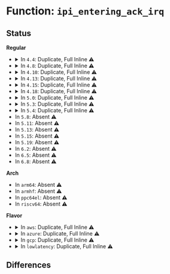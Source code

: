# Function: <code>ipi_entering_ack_irq</code>

## Status
<b>Regular</b>
<ul>
<li>
<details>
<summary>In <code>4.4</code>: Duplicate, Full Inline ⚠️</summary>

**Collision:** Static Duplication

**Inline:** Full

**Transformation:** False

**Instances:**

```
In arch/x86/kernel/irq_work.c (ffffffff81033bb6)
Location: arch/x86/include/asm/apic.h:644
Inline: True
Inline callers:
  - arch/x86/kernel/irq_work.c:smp_irq_work_interrupt
  - arch/x86/kernel/irq_work.c:smp_trace_irq_work_interrupt
```
```
In arch/x86/kernel/smp.c (ffffffff81050ad6)
Location: arch/x86/include/asm/apic.h:644
Inline: True
Inline callers:
  - arch/x86/kernel/smp.c:smp_reboot_interrupt
  - arch/x86/kernel/smp.c:smp_trace_reschedule_interrupt
  - arch/x86/kernel/smp.c:smp_trace_call_function_interrupt
  - arch/x86/kernel/smp.c:smp_call_function_single_interrupt
  - arch/x86/kernel/smp.c:smp_trace_call_function_single_interrupt
```
</details>
</li>
<li>
<details>
<summary>In <code>4.8</code>: Duplicate, Full Inline ⚠️</summary>

**Collision:** Static Duplication

**Inline:** Full

**Transformation:** False

**Instances:**

```
In arch/x86/kernel/irq_work.c (ffffffff81032dd6)
Location: arch/x86/include/asm/apic.h:651
Inline: True
Inline callers:
  - arch/x86/kernel/irq_work.c:smp_trace_irq_work_interrupt
  - arch/x86/kernel/irq_work.c:smp_irq_work_interrupt
```
```
In arch/x86/kernel/smp.c (ffffffff81050ee6)
Location: arch/x86/include/asm/apic.h:651
Inline: True
Inline callers:
  - arch/x86/kernel/smp.c:smp_trace_call_function_single_interrupt
  - arch/x86/kernel/smp.c:smp_call_function_single_interrupt
  - arch/x86/kernel/smp.c:smp_trace_call_function_interrupt
  - arch/x86/kernel/smp.c:smp_trace_reschedule_interrupt
  - arch/x86/kernel/smp.c:smp_reboot_interrupt
```
</details>
</li>
<li>
<details>
<summary>In <code>4.10</code>: Duplicate, Full Inline ⚠️</summary>

**Collision:** Static Duplication

**Inline:** Full

**Transformation:** False

**Instances:**

```
In arch/x86/kernel/irq_work.c (ffffffff81032a5a)
Location: arch/x86/include/asm/apic.h:650
Inline: True
Inline callers:
  - arch/x86/kernel/irq_work.c:smp_trace_irq_work_interrupt
  - arch/x86/kernel/irq_work.c:smp_irq_work_interrupt
```
```
In arch/x86/kernel/smp.c (ffffffff8105379a)
Location: arch/x86/include/asm/apic.h:650
Inline: True
Inline callers:
  - arch/x86/kernel/smp.c:smp_trace_call_function_single_interrupt
  - arch/x86/kernel/smp.c:smp_call_function_single_interrupt
  - arch/x86/kernel/smp.c:smp_trace_call_function_interrupt
  - arch/x86/kernel/smp.c:smp_trace_reschedule_interrupt
  - arch/x86/kernel/smp.c:smp_reboot_interrupt
```
</details>
</li>
<li>
<details>
<summary>In <code>4.13</code>: Duplicate, Full Inline ⚠️</summary>

**Collision:** Static Duplication

**Inline:** Full

**Transformation:** False

**Instances:**

```
In arch/x86/kernel/irq_work.c (ffffffff8190e21a)
Location: arch/x86/include/asm/apic.h:630
Inline: True
Inline callers:
  - arch/x86/kernel/irq_work.c:smp_trace_irq_work_interrupt
  - arch/x86/kernel/irq_work.c:smp_irq_work_interrupt
```
```
In arch/x86/kernel/smp.c (ffffffff8190e7da)
Location: arch/x86/include/asm/apic.h:630
Inline: True
Inline callers:
  - arch/x86/kernel/smp.c:smp_trace_call_function_single_interrupt
  - arch/x86/kernel/smp.c:smp_trace_call_function_interrupt
  - arch/x86/kernel/smp.c:smp_call_function_interrupt
  - arch/x86/kernel/smp.c:smp_trace_reschedule_interrupt
  - arch/x86/kernel/smp.c:smp_reboot_interrupt
```
</details>
</li>
<li>
<details>
<summary>In <code>4.15</code>: Duplicate, Full Inline ⚠️</summary>

**Collision:** Static Duplication

**Inline:** Full

**Transformation:** False

**Instances:**

```
In arch/x86/kernel/irq_work.c (ffffffff81a0276a)
Location: arch/x86/include/asm/apic.h:533
Inline: True
Inline callers:
  - arch/x86/kernel/irq_work.c:smp_irq_work_interrupt
```
```
In arch/x86/kernel/smp.c (ffffffff81a02c4a)
Location: arch/x86/include/asm/apic.h:533
Inline: True
Inline callers:
  - arch/x86/kernel/smp.c:smp_call_function_single_interrupt
  - arch/x86/kernel/smp.c:smp_call_function_interrupt
  - arch/x86/kernel/smp.c:smp_reboot_interrupt
```
</details>
</li>
<li>
<details>
<summary>In <code>4.18</code>: Duplicate, Full Inline ⚠️</summary>

**Collision:** Static Duplication

**Inline:** Full

**Transformation:** False

**Instances:**

```
In arch/x86/kernel/irq_work.c (ffffffff81a01de5)
Location: arch/x86/include/asm/apic.h:527
Inline: True
Inline callers:
  - arch/x86/kernel/irq_work.c:smp_irq_work_interrupt
```
```
In arch/x86/kernel/smp.c (ffffffff81a02375)
Location: arch/x86/include/asm/apic.h:527
Inline: True
Inline callers:
  - arch/x86/kernel/smp.c:smp_call_function_single_interrupt
  - arch/x86/kernel/smp.c:smp_call_function_interrupt
  - arch/x86/kernel/smp.c:smp_reboot_interrupt
```
</details>
</li>
<li>
<details>
<summary>In <code>5.0</code>: Duplicate, Full Inline ⚠️</summary>

**Collision:** Static Duplication

**Inline:** Full

**Transformation:** False

**Instances:**

```
In arch/x86/kernel/irq_work.c (ffffffff81c01e05)
Location: arch/x86/include/asm/apic.h:527
Inline: True
Inline callers:
  - arch/x86/kernel/irq_work.c:smp_irq_work_interrupt
```
```
In arch/x86/kernel/smp.c (ffffffff81c02415)
Location: arch/x86/include/asm/apic.h:527
Inline: True
Inline callers:
  - arch/x86/kernel/smp.c:smp_call_function_single_interrupt
  - arch/x86/kernel/smp.c:smp_call_function_interrupt
  - arch/x86/kernel/smp.c:smp_reboot_interrupt
```
</details>
</li>
<li>
<details>
<summary>In <code>5.3</code>: Duplicate, Full Inline ⚠️</summary>

**Collision:** Static Duplication

**Inline:** Full

**Transformation:** False

**Instances:**

```
In arch/x86/kernel/irq_work.c (ffffffff81c01fe5)
Location: arch/x86/include/asm/apic.h:528
Inline: True
Inline callers:
  - arch/x86/kernel/irq_work.c:smp_irq_work_interrupt
```
```
In arch/x86/kernel/smp.c (ffffffff81c02665)
Location: arch/x86/include/asm/apic.h:528
Inline: True
Inline callers:
  - arch/x86/kernel/smp.c:smp_call_function_single_interrupt
  - arch/x86/kernel/smp.c:smp_call_function_interrupt
  - arch/x86/kernel/smp.c:smp_reboot_interrupt
```
</details>
</li>
<li>
<details>
<summary>In <code>5.4</code>: Duplicate, Full Inline ⚠️</summary>

**Collision:** Static Duplication

**Inline:** Full

**Transformation:** False

**Instances:**

```
In arch/x86/kernel/irq_work.c (ffffffff81c02015)
Location: arch/x86/include/asm/apic.h:537
Inline: True
Inline callers:
  - arch/x86/kernel/irq_work.c:smp_irq_work_interrupt
```
```
In arch/x86/kernel/smp.c (ffffffff81c02695)
Location: arch/x86/include/asm/apic.h:537
Inline: True
Inline callers:
  - arch/x86/kernel/smp.c:smp_call_function_single_interrupt
  - arch/x86/kernel/smp.c:smp_call_function_interrupt
  - arch/x86/kernel/smp.c:smp_reboot_interrupt
```
</details>
</li>
<li>
In <code>5.8</code>: Absent ⚠️
</li>
<li>
In <code>5.11</code>: Absent ⚠️
</li>
<li>
In <code>5.13</code>: Absent ⚠️
</li>
<li>
In <code>5.15</code>: Absent ⚠️
</li>
<li>
In <code>5.19</code>: Absent ⚠️
</li>
<li>
In <code>6.2</code>: Absent ⚠️
</li>
<li>
In <code>6.5</code>: Absent ⚠️
</li>
<li>
In <code>6.8</code>: Absent ⚠️
</li>
</ul>
<b>Arch</b>
<ul>
<li>
In <code>arm64</code>: Absent ⚠️
</li>
<li>
In <code>armhf</code>: Absent ⚠️
</li>
<li>
In <code>ppc64el</code>: Absent ⚠️
</li>
<li>
In <code>riscv64</code>: Absent ⚠️
</li>
</ul>
<b>Flavor</b>
<ul>
<li>
<details>
<summary>In <code>aws</code>: Duplicate, Full Inline ⚠️</summary>

**Collision:** Static Duplication

**Inline:** Full

**Transformation:** False

**Instances:**

```
In arch/x86/kernel/irq_work.c (ffffffff81c01ff5)
Location: arch/x86/include/asm/apic.h:537
Inline: True
Inline callers:
  - arch/x86/kernel/irq_work.c:smp_irq_work_interrupt
```
```
In arch/x86/kernel/smp.c (ffffffff81c02675)
Location: arch/x86/include/asm/apic.h:537
Inline: True
Inline callers:
  - arch/x86/kernel/smp.c:smp_call_function_single_interrupt
  - arch/x86/kernel/smp.c:smp_call_function_interrupt
  - arch/x86/kernel/smp.c:smp_reboot_interrupt
```
</details>
</li>
<li>
<details>
<summary>In <code>azure</code>: Duplicate, Full Inline ⚠️</summary>

**Collision:** Static Duplication

**Inline:** Full

**Transformation:** False

**Instances:**

```
In arch/x86/kernel/irq_work.c (ffffffff81c01ea5)
Location: arch/x86/include/asm/apic.h:537
Inline: True
Inline callers:
  - arch/x86/kernel/irq_work.c:smp_irq_work_interrupt
```
```
In arch/x86/kernel/smp.c (ffffffff81c02525)
Location: arch/x86/include/asm/apic.h:537
Inline: True
Inline callers:
  - arch/x86/kernel/smp.c:smp_call_function_single_interrupt
  - arch/x86/kernel/smp.c:smp_call_function_interrupt
  - arch/x86/kernel/smp.c:smp_reboot_interrupt
```
</details>
</li>
<li>
<details>
<summary>In <code>gcp</code>: Duplicate, Full Inline ⚠️</summary>

**Collision:** Static Duplication

**Inline:** Full

**Transformation:** False

**Instances:**

```
In arch/x86/kernel/irq_work.c (ffffffff81c01fd5)
Location: arch/x86/include/asm/apic.h:537
Inline: True
Inline callers:
  - arch/x86/kernel/irq_work.c:smp_irq_work_interrupt
```
```
In arch/x86/kernel/smp.c (ffffffff81c025e5)
Location: arch/x86/include/asm/apic.h:537
Inline: True
Inline callers:
  - arch/x86/kernel/smp.c:smp_call_function_single_interrupt
  - arch/x86/kernel/smp.c:smp_call_function_interrupt
  - arch/x86/kernel/smp.c:smp_reboot_interrupt
```
</details>
</li>
<li>
<details>
<summary>In <code>lowlatency</code>: Duplicate, Full Inline ⚠️</summary>

**Collision:** Static Duplication

**Inline:** Full

**Transformation:** False

**Instances:**

```
In arch/x86/kernel/irq_work.c (ffffffff81c02065)
Location: arch/x86/include/asm/apic.h:537
Inline: True
Inline callers:
  - arch/x86/kernel/irq_work.c:smp_irq_work_interrupt
```
```
In arch/x86/kernel/smp.c (ffffffff81c02805)
Location: arch/x86/include/asm/apic.h:537
Inline: True
Inline callers:
  - arch/x86/kernel/smp.c:smp_call_function_single_interrupt
  - arch/x86/kernel/smp.c:smp_call_function_interrupt
  - arch/x86/kernel/smp.c:smp_reboot_interrupt
```
</details>
</li>
</ul>

## Differences

